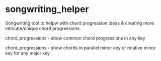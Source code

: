 # songwriting_helper

Songwriting tool to helpw with chord progression ideas & creating more intricate/unique chord progressions.

chord_progressions - show common chord progressions in any key

chord_progressions - show chords in parallel minor key or relative minor key for any major key

<!-- verse_to_chorus - suggest options for chorus chords & chord progressions

to read about: 
Cadences for sense of resolution (ex. authentic cadence (V-I) or plagal cadence (IV-I)) --->